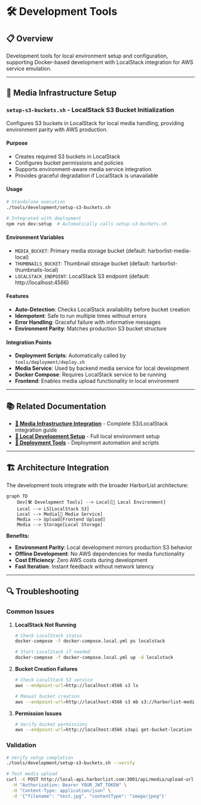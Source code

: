 # 🛠️ Development Tools

## 📋 **Overview**

Development tools for local environment setup and configuration, supporting Docker-based development with LocalStack integration for AWS service emulation.

---

## 📸 **Media Infrastructure Setup**

### **`setup-s3-buckets.sh`** - LocalStack S3 Bucket Initialization

Configures S3 buckets in LocalStack for local media handling, providing environment parity with AWS production.

#### **Purpose**
- Creates required S3 buckets in LocalStack
- Configures bucket permissions and policies  
- Supports environment-aware media service integration
- Provides graceful degradation if LocalStack is unavailable

#### **Usage**
```bash
# Standalone execution
./tools/development/setup-s3-buckets.sh

# Integrated with deployment
npm run dev:setup  # Automatically calls setup-s3-buckets.sh
```

#### **Environment Variables**
- `MEDIA_BUCKET`: Primary media storage bucket (default: harborlist-media-local)
- `THUMBNAILS_BUCKET`: Thumbnail storage bucket (default: harborlist-thumbnails-local)
- `LOCALSTACK_ENDPOINT`: LocalStack S3 endpoint (default: http://localhost:4566)

#### **Features**
- **Auto-Detection**: Checks LocalStack availability before bucket creation
- **Idempotent**: Safe to run multiple times without errors
- **Error Handling**: Graceful failure with informative messages
- **Environment Parity**: Matches production S3 bucket structure

#### **Integration Points**
- **Deployment Scripts**: Automatically called by `tools/deployment/deploy.sh`
- **Media Service**: Used by backend media service for local development
- **Docker Compose**: Requires LocalStack service to be running
- **Frontend**: Enables media upload functionality in local environment

---

## 📚 **Related Documentation**

- **[📸 Media Infrastructure Integration](../../docs/deployment/media-infrastructure-integration.md)** - Complete S3/LocalStack integration guide
- **[🚀 Local Development Setup](../../docs/deployment/local-development.md)** - Full local environment setup
- **[🔧 Deployment Tools](../deployment/README.md)** - Deployment automation and scripts

---

## 🏗️ **Architecture Integration**

The development tools integrate with the broader HarborList architecture:

```mermaid
graph TD
    Dev[🛠️ Development Tools] --> Local[🐳 Local Environment]
    Local --> LS[LocalStack S3]
    Local --> Media[📸 Media Service]
    Media --> Upload[Frontend Upload]
    Media --> Storage[Local Storage]
```

**Benefits:**
- **Environment Parity**: Local development mirrors production S3 behavior
- **Offline Development**: No AWS dependencies for media functionality
- **Cost Efficiency**: Zero AWS costs during development
- **Fast Iteration**: Instant feedback without network latency

---

## 🔍 **Troubleshooting**

### **Common Issues**

1. **LocalStack Not Running**
   ```bash
   # Check LocalStack status
   docker-compose -f docker-compose.local.yml ps localstack
   
   # Start LocalStack if needed
   docker-compose -f docker-compose.local.yml up -d localstack
   ```

2. **Bucket Creation Failures**
   ```bash
   # Check LocalStack S3 service
   aws --endpoint-url=http://localhost:4566 s3 ls
   
   # Manual bucket creation
   aws --endpoint-url=http://localhost:4566 s3 mb s3://harborlist-media-local
   ```

3. **Permission Issues**
   ```bash
   # Verify bucket permissions
   aws --endpoint-url=http://localhost:4566 s3api get-bucket-location --bucket harborlist-media-local
   ```

### **Validation**
```bash
# Verify setup completion
./tools/development/setup-s3-buckets.sh --verify

# Test media upload
curl -X POST http://local-api.harborlist.com:3001/api/media/upload-url \
  -H "Authorization: Bearer YOUR_JWT_TOKEN" \
  -H "Content-Type: application/json" \
  -d '{"filename": "test.jpg", "contentType": "image/jpeg"}'
```